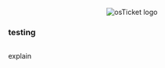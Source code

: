 <p align="center">
<img src="https://i.imgur.com/Clzj7Xs.png" alt="osTicket logo"/>
</p>

<h3>testing</h3>
<p>
<image please>
</p>
<p>
explain
</p>
<br />
